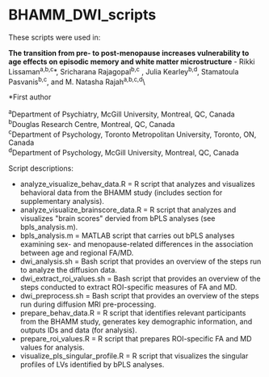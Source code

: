 # BHAMM_DWI_scripts

These scripts were used in:
 
<b>The transition from pre- to post-menopause increases vulnerability to age effects on episodic memory and white matter microstructure</b> -
Rikki Lissaman<sup>a,b,c</sup>\*, Sricharana Rajagopal<sup>b,c</sup> , Julia Kearley<sup>b,d</sup>, Stamatoula Pasvanis<sup>b,c</sup>, and M. Natasha Rajah<sup>a,b,c,d</sup>\

\*First author

<sup>a</sup>Department of Psychiatry, McGill University, Montreal, QC, Canada <br>
<sup>b</sup>Douglas Research Centre, Montreal, QC, Canada <br>
<sup>c</sup>Department of Psychology, Toronto Metropolitan University, Toronto, ON, Canada <br>
<sup>d</sup>Department of Psychology, McGill University, Montreal, QC, Canada <br>


Script descriptions:
* analyze_visualize_behav_data.R = R script that analyzes and visualizes behavioral data from the BHAMM study (includes section for supplementary analysis).
* analyze_visualize_brainscore_data.R = R script that analyzes and visualizes "brain scores" dervied from bPLS analyses (see bpls_analysis.m).
* bpls_analysis.m = MATLAB script that carries out bPLS analyses examining sex- and menopause-related differences in the association between age and regional FA/MD.
* dwi_analysis.sh = Bash script that provides an overview of the steps run to analyze the diffusion data.
* dwi_extract_roi_values.sh = Bash script that provides an overview of the steps conducted to extract ROI-specific measures of FA and MD.
* dwi_preprocess.sh = Bash script that provides an overview of the steps run during diffusion MRI pre-processing.
* prepare_behav_data.R = R script that identifies relevant participants from the BHAMM study, generates key demographic information, and outputs IDs and data (for analysis).
* prepare_roi_values.R = R script that prepares ROI-specific FA and MD values for analysis.
* visualize_pls_singular_profile.R = R script that visualizes the singular profiles of LVs identified by bPLS analyses.
